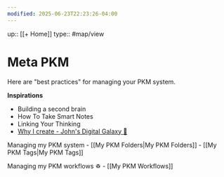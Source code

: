```yaml
---
modified: 2025-06-23T22:23:26-04:00
---
```

up:: [[+ Home]]
type:: #map/view 

# Meta PKM
Here are "best practices" for managing your PKM system. 

**Inspirations**
- Building a second brain
- How To Take Smart Notes
- Linking Your Thinking
- [Why I create - John's Digital Galaxy 🌌](https://notes.johnmavrick.com/Why+I+create)

Managing my PKM system
	- [[My PKM Folders|My PKM Folders]]
	- [[My PKM Tags|My PKM Tags]]
	
Managing my PKM workflows ♽
	- [[My PKM Workflows]]